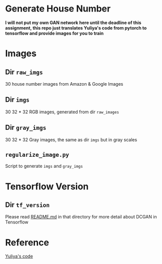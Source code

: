 # Generate House Number

**I will not put my own GAN network here until the deadline of this assignment, this repo just translates Yuliya's code from pytorch to tensorflow and provide images for you to train**

# Images

## Dir `raw_imgs`

30 house number images from Amazon & Google Images

## Dir `imgs`

30 32 * 32 RGB images, generated from dir `raw_images`

## Dir `gray_imgs`

30 32 * 32 Gray images, the same as dir `imgs` but in gray scales

## `regularize_image.py`

Script to generate `imgs` and `gray_imgs`

# Tensorflow Version

## Dir `tf_version`

Please read [README.md](./tf_version/README.md) in that directory for more detail about DCGAN in Tensorflow


# Reference
[Yuliya's code](https://github.com/YuliyaLab/AIclass/blob/master/L9_DCGAN_housenum_1.ipynb)